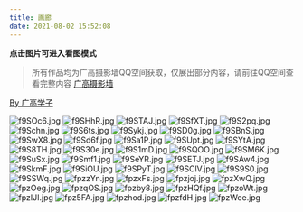 ```yaml
---
title: 画廊
date: 2021-08-02 15:52:08
---
```

**点击图片可进入看图模式**
> 所有作品均为广高摄影墙QQ空间获取，仅展出部分内容，请前往QQ空间查看完整内容
[广高摄影墙](https://user.qzone.qq.com/936795104?uin=936795104)
<a class="tag is-dark is-medium" href="https://user.qzone.qq.com/936795104?uin=936795104" target="_blank">
<span class="icon"><i class="fas fa-camera"></i></span>By 广高学子
</a>
<div class="justified-gallery">

![f9SOc6.jpg](https://z3.ax1x.com/2021/08/02/f9SOc6.jpg)
![f9SHhR.jpg](https://z3.ax1x.com/2021/08/02/f9SHhR.jpg)
![f9STAJ.jpg](https://z3.ax1x.com/2021/08/02/f9STAJ.jpg)
![f9SfXT.jpg](https://z3.ax1x.com/2021/08/02/f9SfXT.jpg)
![f9S2pq.jpg](https://z3.ax1x.com/2021/08/02/f9S2pq.jpg)
![f9Schn.jpg](https://z3.ax1x.com/2021/08/02/f9Schn.jpg)
![f9S6ts.jpg](https://z3.ax1x.com/2021/08/02/f9S6ts.jpg)
![f9Sykj.jpg](https://z3.ax1x.com/2021/08/02/f9Sykj.jpg)
![f9SD0g.jpg](https://z3.ax1x.com/2021/08/02/f9SD0g.jpg)
![f9SBnS.jpg](https://z3.ax1x.com/2021/08/02/f9SBnS.jpg)
![f9SwX8.jpg](https://z3.ax1x.com/2021/08/02/f9SwX8.jpg)
![f9Sd6f.jpg](https://z3.ax1x.com/2021/08/02/f9Sd6f.jpg)
![f9Sa1P.jpg](https://z3.ax1x.com/2021/08/02/f9Sa1P.jpg)
![f9SUpt.jpg](https://z3.ax1x.com/2021/08/02/f9SUpt.jpg)
![f9SYtA.jpg](https://z3.ax1x.com/2021/08/02/f9SYtA.jpg)
![f9S8TH.jpg](https://z3.ax1x.com/2021/08/02/f9S8TH.jpg)
![f9S30e.jpg](https://z3.ax1x.com/2021/08/02/f9S30e.jpg)
![f9S1mD.jpg](https://z3.ax1x.com/2021/08/02/f9S1mD.jpg)
![f9SQOO.jpg](https://z3.ax1x.com/2021/08/02/f9SQOO.jpg)
![f9SM6K.jpg](https://z3.ax1x.com/2021/08/02/f9SM6K.jpg)
![f9SuSx.jpg](https://z3.ax1x.com/2021/08/02/f9SuSx.jpg)
![f9Smf1.jpg](https://z3.ax1x.com/2021/08/02/f9Smf1.jpg)
![f9SeYR.jpg](https://z3.ax1x.com/2021/08/02/f9SeYR.jpg)
![f9SETJ.jpg](https://z3.ax1x.com/2021/08/02/f9SETJ.jpg)
![f9SAw4.jpg](https://z3.ax1x.com/2021/08/02/f9SAw4.jpg)
![f9SkmF.jpg](https://z3.ax1x.com/2021/08/02/f9SkmF.jpg)
![f9SiOU.jpg](https://z3.ax1x.com/2021/08/02/f9SiOU.jpg)
![f9SPyT.jpg](https://z3.ax1x.com/2021/08/02/f9SPyT.jpg)
![f9SClV.jpg](https://z3.ax1x.com/2021/08/02/f9SClV.jpg)
![f9S9S0.jpg](https://z3.ax1x.com/2021/08/02/f9S9S0.jpg)
![f9SSWq.jpg](https://z3.ax1x.com/2021/08/02/f9SSWq.jpg)
![fpzzYn.jpg](https://z3.ax1x.com/2021/08/02/fpzzYn.jpg)
![fpzxFs.jpg](https://z3.ax1x.com/2021/08/02/fpzxFs.jpg)
![fpzjoj.jpg](https://z3.ax1x.com/2021/08/02/fpzjoj.jpg)
![fpzXwQ.jpg](https://z3.ax1x.com/2021/08/02/fpzXwQ.jpg)
![fpzOeg.jpg](https://z3.ax1x.com/2021/08/02/fpzOeg.jpg)
![fpzqOS.jpg](https://z3.ax1x.com/2021/08/02/fpzqOS.jpg)
![fpzby8.jpg](https://z3.ax1x.com/2021/08/02/fpzby8.jpg)
![fpzHQf.jpg](https://z3.ax1x.com/2021/08/02/fpzHQf.jpg)
![fpzoWt.jpg](https://z3.ax1x.com/2021/08/02/fpzoWt.jpg)
![fpzIJI.jpg](https://z3.ax1x.com/2021/08/02/fpzIJI.jpg)
![fpz5FA.jpg](https://z3.ax1x.com/2021/08/02/fpz5FA.jpg)
![fpzhod.jpg](https://z3.ax1x.com/2021/08/02/fpzhod.jpg)
![fpzfdH.jpg](https://z3.ax1x.com/2021/08/02/fpzfdH.jpg)
![fpzWee.jpg](https://z3.ax1x.com/2021/08/02/fpzWee.jpg)

</div>